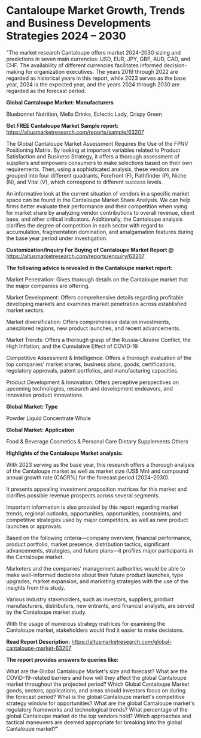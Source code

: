 <h1>Cantaloupe Market Growth, Trends and Business Developments Strategies 2024 – 2030</h1>

"The market research Cantaloupe offers market 2024-2030 sizing and predictions in seven main currencies: USD, EUR, JPY, GBP, AUD, CAD, and CHF. The availability of different currencies facilitates informed decision-making for organization executives. The years 2019 through 2022 are regarded as historical years in this report, while 2023 serves as the base year, 2024 is the expected year, and the years 2024 through 2030 are regarded as the forecast period.

<b>Global Cantaloupe Market: Manufacturers</b>

Bluebonnet Nutrition, Mello Drinks, Eclectic Lady, Crispy Green

<b>Get FREE Cantaloupe Market Sample report:</b> <a href="https://altusmarketresearch.com/reports/sample/63207">https://altusmarketresearch.com/reports/sample/63207</a>

The Global Cantaloupe Market Assessment Requires the Use of the FPNV Positioning Matrix. By looking at important variables related to Product Satisfaction and Business Strategy, it offers a thorough assessment of suppliers and empowers consumers to make selections based on their own requirements. Then, using a sophisticated analysis, these vendors are grouped into four different quadrants, Forefront (F), Pathfinder (P), Niche (N), and Vital (V), which correspond to different success levels.

An informative look at the current situation of vendors in a specific market space can be found in the Cantaloupe Market Share Analysis. We can help firms better evaluate their performance and their competition when vying for market share by analyzing vendor contributions to overall revenue, client base, and other critical indicators. Additionally, the Cantaloupe analysis clarifies the degree of competition in each sector with regard to accumulation, fragmentation domination, and amalgamation features during the base year period under investigation.

<b>Customization/Inquiry For Buying of Cantaloupe Market Report @</b> <a href="https://altusmarketresearch.com/reports/enquiry/63207">https://altusmarketresearch.com/reports/enquiry/63207</a>

<b>The following advice is revealed in the Cantaloupe market report:</b>

Market Penetration: Gives thorough details on the Cantaloupe market that the major companies are offering.

Market Development: Offers comprehensive details regarding profitable developing markets and examines market penetration across established market sectors.

Market diversification: Offers comprehensive data on investments, unexplored regions, new product launches, and recent advancements.

Market Trends: Offers a thorough grasp of the Russia-Ukraine Conflict, the High Inflation, and the Cumulative Effect of COVID-19

Competitive Assessment & Intelligence: Offers a thorough evaluation of the top companies' market shares, business plans, goods, certifications, regulatory approvals, patent portfolios, and manufacturing capacities.

Product Development & Innovation: Offers perceptive perspectives on upcoming technologies, research and development endeavors, and innovative product innovations.

<b>Global Market: Type</b>

Powder
Liquid Concentrate
Whole

<b>Global Market: Application</b>

Food & Beverage
Cosmetics & Personal Care
Dietary Supplements
Others


<b>Highlights of the Cantaloupe Market analysis:</b>

With 2023 serving as the base year, this research offers a thorough analysis of the Cantaloupe market as well as market size (US$ Mn) and compound annual growth rate (CAGR%) for the forecast period (2024–2030).

It presents appealing investment proposition matrices for this market and clarifies possible revenue prospects across several segments.

Important information is also provided by this report regarding market trends, regional outlooks, opportunities, opportunities, constraints, and competitive strategies used by major competitors, as well as new product launches or approvals.

Based on the following criteria—company overview, financial performance, product portfolio, market presence, distribution tactics, significant advancements, strategies, and future plans—it profiles major participants in the Cantaloupe market.

Marketers and the companies' management authorities would be able to make well-informed decisions about their future product launches, type upgrades, market expansion, and marketing strategies with the use of the insights from this study.

Various industry stakeholders, such as investors, suppliers, product manufacturers, distributors, new entrants, and financial analysts, are served by the Cantaloupe market study.

With the usage of numerous strategy matrices for examining the Cantaloupe market, stakeholders would find it easier to make decisions.

<b>Read Report Description:</b> <a href="https://altusmarketresearch.com/global-cantaloupe-market-63207">https://altusmarketresearch.com/global-cantaloupe-market-63207</a>

<b>The report provides answers to queries like:</b>

What are the Global Cantaloupe Market's size and forecast?
What are the COVID-19-related barriers and how will they affect the global Cantaloupe market throughout the projected period?
Which Global Cantaloupe Market goods, sectors, applications, and areas should investors focus on during the forecast period?
What is the global Cantaloupe market's competitive strategy window for opportunities?
What are the global Cantaloupe market's regulatory frameworks and technological trends?
What percentage of the global Cantaloupe market do the top vendors hold?
Which approaches and tactical maneuvers are deemed appropriate for breaking into the global Cantaloupe market?"
